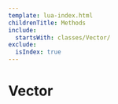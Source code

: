 ```yaml
---
template: lua-index.html
childrenTitle: Methods
include:
  startsWith: classes/Vector/
exclude:
  isIndex: true
---
```


# Vector
